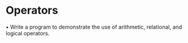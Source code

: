# Operators
•	Write a program to demonstrate the use of arithmetic, relational, and logical operators.
